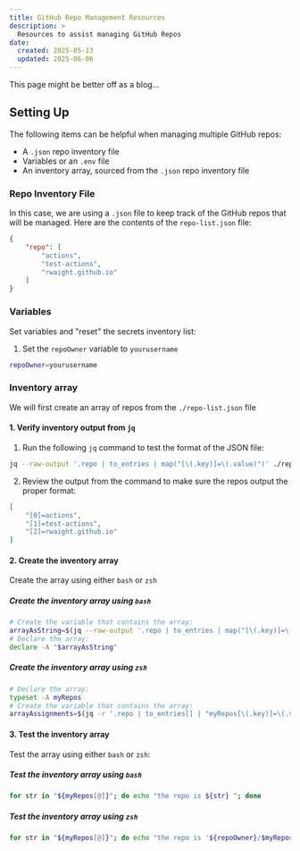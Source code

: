 ```yaml
---
title: GitHub Repo Management Resources
description: >
  Resources to assist managing GitHub Repos
date:
  created: 2025-05-13
  updated: 2025-06-06
---
```


<!--- Do not use a H1 element when the title is set in the frontmatter --->
<!--- # Coding Resources --->

This page might be better off as a blog...


## Setting Up

The following items can be helpful when managing multiple GitHub repos:

- A `.json` repo inventory file
- Variables or an `.env` file
- An inventory array, sourced from the `.json` repo inventory file


### Repo Inventory File

In this case, we are using a `.json` file to keep track of the GitHub repos that will be managed.
Here are the contents of the `repo-list.json` file:

```json
{
    "repo": [
        "actions",
        "test-actions",
        "rwaight.github.io"
    ]
}
```

### Variables

Set variables and "reset" the secrets inventory list:

1. Set the `repoOwner` variable to `yourusername`
```bash
repoOwner=yourusername
```


### Inventory array

We will first create an array of repos from the `./repo-list.json` file

#### 1. Verify inventory output from `jq`

1. Run the following `jq` command to test the format of the JSON file:
```bash
jq --raw-output '.repo | to_entries | map("[\(.key)]=\(.value)")' ./repo-list.json
```

2. Review the output from the command to make sure the repos output the proper format:
```json
[
    "[0]=actions",
    "[1]=test-actions",
    "[2]=rwaight.github.io"
]
```

<!--- other commands

# use 'jq' to print the entries with the '.key' and '.value'
jq -r '.repo | to_entries[]' ./repo-list.json

# use 'jq' to print the entries with only the '.value'
jq -r '.repo | to_entries[] | .value' ./repo-list.json

# use 'for' and 'jq' to iterate through the '.value' entries and print them one by one
for k in $(jq -r '.repo | to_entries[] | .value' ./repo-list.json); do
    echo $k
done

# extra commands to create an array object that is not sorted
array=()
while read -r value; do
    array+=("$value")
while> done < <(jq -r '.repo | to_entries[] | .value' ./repo-list.json)
for str in "${array[@]}"; do echo "the repo is ${str} "; done

# messy ways to sort by values within an array object
jq --sort-keys .repo ./repo-list.json | jq 'sort'
jq --sort-keys '.repo | sort' ./repo-list.json

# this is how to sort by values within an array object
jq -r '.repo | to_entries | sort_by(.value)' ./repo-list.json

--->

#### 2. Create the inventory array

Create the array using either `bash` or `zsh`

<!--- Resources about creating an array from JQ in either bash or zsh

- https://unix.stackexchange.com/questions/681354/using-jq-to-parse-json-string-with-multi-word-values-into-an-associative-array
- https://unix.stackexchange.com/questions/771700/how-to-persistently-store-associative-arrays-dictionaries-in-bash
- https://unix.stackexchange.com/questions/708130/how-can-i-create-a-json-object-from-an-associative-array-in-shell-using-jo

--->

##### Create the inventory array using `bash`

```bash
# Create the variable that contains the array:
arrayAsString=$(jq --raw-output '.repo | to_entries | map("[\(.key)]=\(.value)") | reduce .[] as $item ("myRepos=("; . + $item + " ") + ")"' ./repo-list.json)
# Declare the array:
declare -A "$arrayAsString"
```

<!--- Resources specific to bash

- https://phoenixnap.com/kb/bash-associative-array
- https://stackoverflow.com/questions/19742062/why-are-declare-f-and-declare-a-needed-in-bash-scripts/19742842#19742842

--->

##### Create the inventory array using `zsh`

```zsh
# Declare the array:
typeset -A myRepos
# Create the variable that contains the array:
arrayAssignments=$(jq -r '.repo | to_entries[] | "myRepos[\(.key)]=\(.value)"' ./repo-list.json)
```

<!--- Resources specific to zsh

- ZSH CheatSheet: https://gist.github.com/ClementNerma/1dd94cb0f1884b9c20d1ba0037bdcde2
- Associative arrays in zsh: https://scriptingosx.com/2019/11/associative-arrays-in-zsh/
- https://unix.stackexchange.com/questions/606070/how-to-iterate-over-array-indices-in-zsh
- https://unix.stackexchange.com/questions/702295/zsh-how-to-set-an-associative-array-name-and-content-dynamically
- https://www.reddit.com/r/zsh/comments/ijk0j5/join_key_and_values_of_associative_arrays_with/
- https://stackoverflow.com/questions/55615410/using-declare-in-zsh


--->


#### 3. Test the inventory array

Test the array using either `bash` or `zsh`:

##### Test the inventory array using `bash`

```bash
for str in "${myRepos[@]}"; do echo "the repo is ${str} "; done
```

##### Test the inventory array using `zsh`

```zsh
for str in "${myRepos[@]}"; do echo "the repo is '${repoOwner}/$myRepos[$str]' "; done
```
